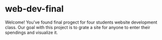 # web-dev-final
Welcome! You've found final progect for four students website development class. Our goal with this project is to grate a site for anyone to enter their spendings and visualize it. 
